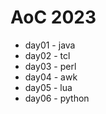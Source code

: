 AoC 2023
========

* day01 - java
* day02 - tcl
* day03 - perl
* day04 - awk
* day05 - lua
* day06 - python
